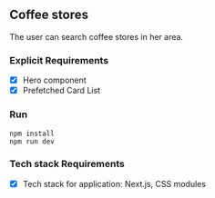 ## Coffee stores

The user can search coffee stores in her area.

### Explicit Requirements

- [x] Hero component
- [x] Prefetched Card List

### Run

```
npm install
npm run dev
```

### Tech stack Requirements

- [x] Tech stack for application: Next.js, CSS modules
